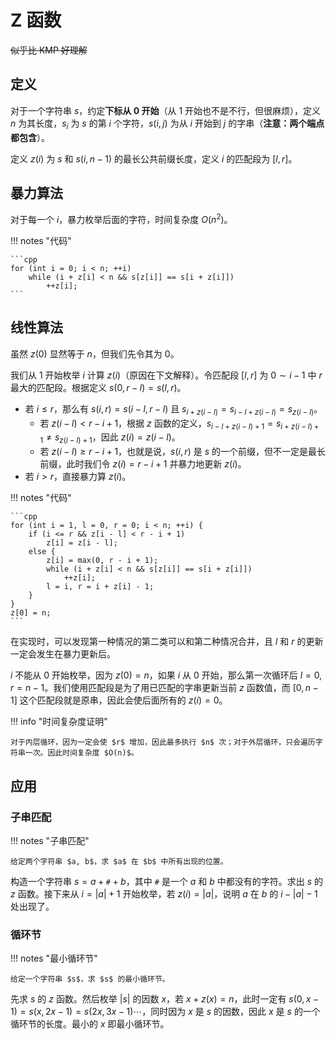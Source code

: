 # Z 函数

~~似乎比 KMP 好理解~~

## 定义

对于一个字符串 $s$，约定**下标从 $0$ 开始**（从 $1$ 开始也不是不行，但很麻烦），定义 $n$ 为其长度，$s_i$ 为 $s$ 的第 $i$ 个字符，$s(i, j)$ 为从 $i$ 开始到 $j$ 的字串（**注意：两个端点都包含**）。

定义 $z(i)$ 为 $s$ 和 $s(i, n-1)$ 的最长公共前缀长度，定义 $i$ 的匹配段为 $[l, r]$。

## 暴力算法

对于每一个 $i$，暴力枚举后面的字符，时间复杂度 $O(n^2)$。

!!! notes "代码"

    ```cpp
    for (int i = 0; i < n; ++i)
        while (i + z[i] < n && s[z[i]] == s[i + z[i]])
            ++z[i];
    ```

## 线性算法

虽然 $z(0)$ 显然等于 $n$，但我们先令其为 $0$。

我们从 $1$ 开始枚举 $i$ 计算 $z(i)$（原因在下文解释）。令匹配段 $[l, r]$ 为 $0 \sim i-1$ 中 $r$ 最大的匹配段。根据定义 $s(0, r - l) = s(l, r)$。

- 若 $i \leq r$，那么有 $s(i, r) = s(i - l, r - l)$ 且 $s_{i + z(i - l)} = s_{i - l + z(i - l)} = s_{z(i - l)}$。
    - 若 $z(i - l) < r - i + 1$，根据 $z$ 函数的定义，$s_{i - l + z(i - l) + 1} = s_{i + z(i - l) + 1} \ne s_{z(i - l) + 1}$，因此 $z(i) = z(i - l)$。
    - 若 $z(i - l) \geq r - i + 1$，也就是说，$s(i, r)$ 是 $s$ 的一个前缀，但不一定是最长前缀，此时我们令 $z(i) = r - i + 1$ 并暴力地更新 $z(i)$。
- 若 $i > r$，直接暴力算 $z(i)$。

!!! notes "代码"

    ```cpp
    for (int i = 1, l = 0, r = 0; i < n; ++i) {
        if (i <= r && z[i - l] < r - i + 1)
            z[i] = z[i - l];
        else {
            z[i] = max(0, r - i + 1);
            while (i + z[i] < n && s[z[i]] == s[i + z[i]])
                ++z[i];
            l = i, r = i + z[i] - 1;
        }
    }
    z[0] = n;
    ```

在实现时，可以发现第一种情况的第二类可以和第二种情况合并，且 $l$ 和 $r$ 的更新一定会发生在暴力更新后。

$i$ 不能从 $0$ 开始枚举，因为 $z(0) = n$，如果 $i$ 从 $0$ 开始，那么第一次循环后 $l = 0, r = n - 1$。我们使用匹配段是为了用已匹配的字串更新当前 $z$ 函数值，而 $[0, n - 1]$ 这个匹配段就是原串，因此会使后面所有的 $z(i) = 0$。

!!! info "时间复杂度证明"

    对于内层循环，因为一定会使 $r$ 增加，因此最多执行 $n$ 次；对于外层循环，只会遍历字符串一次。因此时间复杂度 $O(n)$。

## 应用

### 子串匹配

!!! notes "子串匹配"

    给定两个字符串 $a, b$，求 $a$ 在 $b$ 中所有出现的位置。

构造一个字符串 $s = a + \texttt{#} + b$，其中 $\texttt{#}$ 是一个 $a$ 和 $b$ 中都没有的字符。求出 $s$ 的 $z$ 函数。接下来从 $i = |a| + 1$ 开始枚举，若 $z(i) = |a|$，说明 $a$ 在 $b$ 的 $i - |a| - 1$ 处出现了。

### 循环节

!!! notes "最小循环节"

    给定一个字符串 $s$，求 $s$ 的最小循环节。

先求 $s$ 的 $z$ 函数。然后枚举 $|s|$ 的因数 $x$，若 $x + z(x) = n$，此时一定有 $s(0, x - 1) = s(x, 2x - 1) = s(2x, 3x - 1)\cdots$，同时因为 $x$ 是 $s$ 的因数，因此 $x$ 是 $s$ 的一个循环节的长度。最小的 $x$ 即最小循环节。